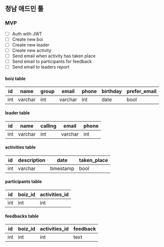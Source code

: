 ## 청남 애드민 툴

### MVP

* [ ] Auth with JWT
* [ ] Create new boi
* [ ] Create new leader
* [ ] Create new activity
* [ ] Send email when activity has taken place
* [ ] Send email to participants for feedback
* [ ] Send email to leaders report

#### boiz table

   id  |  name   |  group  |   email    |   phone   |  birthday |  prefer_email  |  
  ---  |   ---   |   ---   |    ---     |    ---    |    ---    |      ---       |   
  int  | varchar |   int   |   varchar  |     int   |    date   |      bool      |   


#### leader table

id   |  name   |  calling  |   email    |  phone
---  |   ---   |    ---    |    ---     |   ---
int  | varchar |    int    |   varchar  |   int


#### activities table

id   |  description   |     date     |  taken_place  
---  |      ---       |     ---      |      ---
int  |    varchar     |   timestamp  |      bool

#### participants table

id   |   boiz_id      |  activities_id        
---  |      ---       |       ---      
int  |      int       |       int  

#### feedbacks table

id   |   boiz_id      |  activities_id    |   feedback     
---  |      ---       |       ---         |     ---
int  |      int       |       int         |    text
